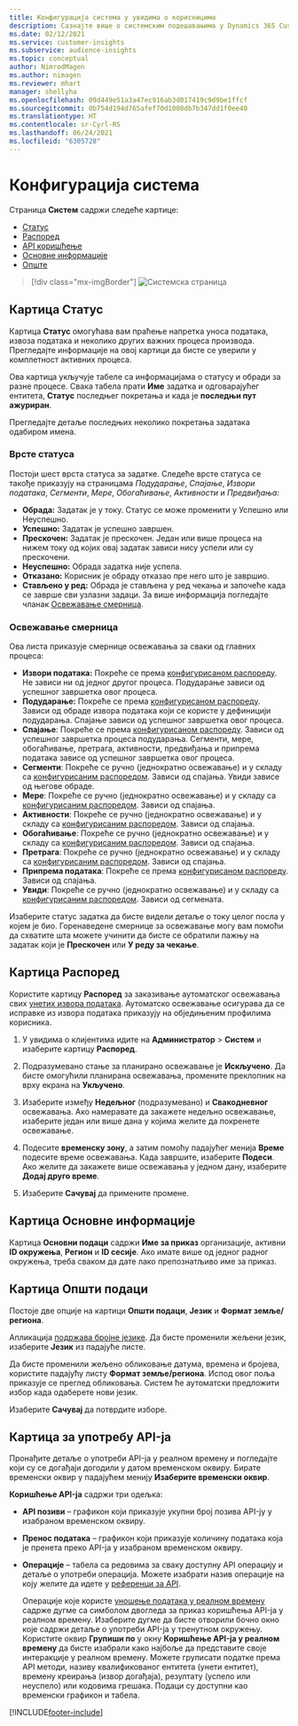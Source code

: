 ```yaml
---
title: Конфигурација система у увидима о корисницима
description: Сазнајте више о системским подешавањима у Dynamics 365 Customer Insights могућности увида о корисницима.
ms.date: 02/12/2021
ms.service: customer-insights
ms.subservice: audience-insights
ms.topic: conceptual
author: NimrodMagen
ms.author: nimagen
ms.reviewer: mhart
manager: shellyha
ms.openlocfilehash: 09d449e51a3a47ec916ab3d017419c9d9be1ffcf
ms.sourcegitcommit: 0b754d194d765afef70d1008db7b347dd1f0ee40
ms.translationtype: HT
ms.contentlocale: sr-Cyrl-RS
ms.lasthandoff: 06/24/2021
ms.locfileid: "6305728"
---
```

# <a name="system-configuration"></a>Конфигурација система

Страница **Систем** садржи следеће картице:
- [Статус](#status-tab)
- [Распоред](#schedule-tab)
- [API коришћење](#api-usage-tab)
- [Основне информације](#about-tab)
- [Опште](#general-tab)

> [!div class="mx-imgBorder"]
> ![Системска страница](media/system-tabs.png "Системска страница")

## <a name="status-tab"></a>Картица Статус

Картица **Статус** омогућава вам праћење напретка уноса података, извоза података и неколико других важних процеса производа. Прегледајте информације на овој картици да бисте се уверили у комплетност активних процеса.

Ова картица укључује табеле са информацијама о статусу и обради за разне процесе. Свака табела прати **Име** задатка и одговарајућег ентитета, **Статус** последњег покретања и када је **последњи пут ажуриран**.

Прегледајте детаље последњих неколико покретања задатака одабиром имена.

### <a name="status-types"></a>Врсте статуса

Постоји шест врста статуса за задатке. Следеће врсте статуса се такође приказују на страницама *Подударање*, *Спајање*, *Извори података*, *Сегменти*, *Мере*, *Обогаћивање*, *Активности* и *Предвиђања*:

- **Обрада:** Задатак је у току. Статус се може променити у Успешно или Неуспешно.
- **Успешно:** Задатак је успешно завршен.
- **Прескочен:** Задатак је прескочен. Један или више процеса на нижем току од којих овај задатак зависи нису успели или су прескочени.
- **Неуспешно:** Обрада задатка није успела.
- **Отказано:** Корисник је обраду отказао пре него што је завршио.
- **Стављено у ред:** Обрада је стављена у ред чекања и започеће када се заврше сви узлазни задаци. За више информација погледајте чланак [Освежавање смерница](#refresh-policies).

### <a name="refresh-policies"></a>Освежавање смерница

Ова листа приказује смернице освежавања за сваки од главних процеса:

- **Извори података:** Покреће се према [конфигурисаном распореду](#schedule-tab). Не зависи ни од једног другог процеса. Подударање зависи од успешног завршетка овог процеса.
- **Подударање:** Покреће се према [конфигурисаном распореду](#schedule-tab). Зависи од обраде извора података који се користе у дефиницији подударања. Спајање зависи од успешног завршетка овог процеса.
- **Спајање**: Покреће се према [конфигурисаном распореду](#schedule-tab). Зависи од успешног завршетка процеса подударања. Сегменти, мере, обогаћивање, претрага, активности, предвиђања и припрема података зависе од успешног завршетка овог процеса.
- **Сегменти**: Покреће се ручно (једнократно освежавање) и у складу са [конфигурисаним распоредом](#schedule-tab). Зависи од спајања. Увиди зависе од његове обраде.
- **Мере**: Покреће се ручно (једнократно освежавање) и у складу са [конфигурисаним распоредом](#schedule-tab). Зависи од спајања.
- **Активности**: Покреће се ручно (једнократно освежавање) и у складу са [конфигурисаним распоредом](#schedule-tab). Зависи од спајања.
- **Обогаћивање**: Покреће се ручно (једнократно освежавање) и у складу са [конфигурисаним распоредом](#schedule-tab). Зависи од спајања.
- **Претрага**: Покреће се ручно (једнократно освежавање) и у складу са [конфигурисаним распоредом](#schedule-tab). Зависи од спајања.
- **Припрема података**: Покреће се према [конфигурисаном распореду](#schedule-tab). Зависи од спајања.
- **Увиди**: Покреће се ручно (једнократно освежавање) и у складу са [конфигурисаним распоредом](#schedule-tab). Зависи од сегмената.

Изаберите статус задатка да бисте видели детаље о току целог посла у којем је био. Горенаведене смернице за освежавање могу вам помоћи да схватите шта можете учинити да бисте се обратили пажњу на задатак који је **Прескочен** или **У реду за чекање**.

## <a name="schedule-tab"></a>Картица Распоред

Користите картицу **Распоред** за заказивање аутоматског освежавања свих [унетих извора података](data-sources.md). Аутоматско освежавање осигурава да се исправке из извора података приказују на обједињеним профилима корисника.

1. У увидима о клијентима идите на **Администратор** >  **Систем** и изаберите картицу **Распоред**.

2. Подразумевано стање за планирано освежавање је **Искључено**. Да бисте омогућили планирана освежавања, промените преклопник на врху екрана на **Укључено**.

3. Изаберите између **Недељног** (подразумевано) и **Свакодневног** освежавања. Ако намеравате да закажете недељно освежавање, изаберите један или више дана у којима желите да покренете освежавање.

4. Подесите **временску зону**, а затим помоћу падајућег менија **Време** подесите време освежавања. Када завршите, изаберите **Подеси**. Ако желите да закажете више освежавања у једном дану, изаберите **Додај друго време**.

5. Изаберите **Сачувај** да примените промене.

## <a name="about-tab"></a>Картица Основне информације

Картица **Основни подаци** садржи **Име за приказ** организације, активни **ID окружења**, **Регион** и **ID сесије**. Ако имате више од једног радног окружења, треба сваком да дате лако препознатљиво име за приказ.

## <a name="general-tab"></a>Картица Општи подаци

Постоје две опције на картици **Општи подаци**, **Језик** и **Формат земље/региона**.

Апликација [подржава бројне језике](supported-languages.md). Да бисте променили жељени језик, изаберите **Језик** из падајуће листе.

Да бисте променили жељено обликовање датума, времена и бројева, користите падајућу листу **Формат земље/региона**. Испод овог поља приказује се преглед обликовања. Систем ће аутоматски предложити избор када одаберете нови језик.

Изаберите **Сачувај** да потврдите изборе.

## <a name="api-usage-tab"></a>Картица за употребу API-ја

Пронађите детаље о употреби API-ја у реалном времену и погледајте који су се догађаји догодили у датом временском оквиру. Бирате временски оквир у падајућем менију **Изаберите временски оквир**. 

**Коришћење API-ја** садржи три одељка: 
- **API позиви** – графикон који приказује укупни број позива API-ју у изабраном временском оквиру.

- **Пренос података** – графикон који приказује количину података која је пренета преко API-ја у изабраном временском оквиру.

-  **Операције** – табела са редовима за сваку доступну API операцију и детаље о употреби операција. Можете изабрати назив операције на коју желите да идете у [референци за API](https://developer.ci.ai.dynamics.com/api-details#api=CustomerInsights&operation=Get-all-instances).

   Операције које користе [уношење података у реалном времену](real-time-data-ingestion.md) садрже дугме са симболом двогледа за приказ коришћења API-ја у реалном времену. Изаберите дугме да бисте отворили бочно окно које садржи детаље о употреби API-ја у тренутном окружењу.   
   Користите оквир **Групиши по** у окну **Коришћење API-ја у реалном времену** да бисте изабрали како најбоље да представите своје интеракције у реалном времену. Можете груписати податке према API методи, називу квалификованог ентитета (унети ентитет), времену креирања (извор догађаја), резултату (успело или неуспело) или кодовима грешака. Подаци су доступни као временски графикон и табела.


[!INCLUDE[footer-include](../includes/footer-banner.md)]